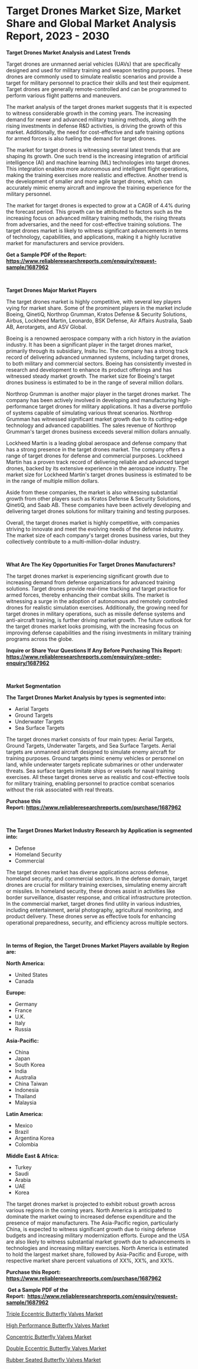 <p><h1>Target Drones Market Size, Market Share and Global Market Analysis Report, 2023 - 2030</h1></p><p><strong>Target Drones Market Analysis and Latest Trends</strong></p>
<p><p>Target drones are unmanned aerial vehicles (UAVs) that are specifically designed and used for military training and weapon testing purposes. These drones are commonly used to simulate realistic scenarios and provide a target for military personnel to practice their skills and test their equipment. Target drones are generally remote-controlled and can be programmed to perform various flight patterns and maneuvers.</p><p>The market analysis of the target drones market suggests that it is expected to witness considerable growth in the coming years. The increasing demand for newer and advanced military training methods, along with the rising investments in defense R&D activities, is driving the growth of this market. Additionally, the need for cost-effective and safe training options for armed forces is also fueling the demand for target drones.</p><p>The market for target drones is witnessing several latest trends that are shaping its growth. One such trend is the increasing integration of artificial intelligence (AI) and machine learning (ML) technologies into target drones. This integration enables more autonomous and intelligent flight operations, making the training exercises more realistic and effective. Another trend is the development of smaller and more agile target drones, which can accurately mimic enemy aircraft and improve the training experience for the military personnel.</p><p>The market for target drones is expected to grow at a CAGR of 4.4% during the forecast period. This growth can be attributed to factors such as the increasing focus on advanced military training methods, the rising threats from adversaries, and the need for cost-effective training solutions. The target drones market is likely to witness significant advancements in terms of technology, capabilities, and applications, making it a highly lucrative market for manufacturers and service providers.</p></p>
<p><strong>Get a Sample PDF of the Report:&nbsp; <a href="https://www.reliableresearchreports.com/enquiry/request-sample/1687962">https://www.reliableresearchreports.com/enquiry/request-sample/1687962</a></strong></p>
<p>&nbsp;</p>
<p><strong>Target Drones Major Market Players</strong></p>
<p><p>The target drones market is highly competitive, with several key players vying for market share. Some of the prominent players in the market include Boeing, QinetiQ, Northrop Grumman, Kratos Defense & Security Solutions, Airbus, Lockheed Martin, Leonardo, BSK Defense, Air Affairs Australia, Saab AB, Aerotargets, and ASV Global.</p><p>Boeing is a renowned aerospace company with a rich history in the aviation industry. It has been a significant player in the target drones market, primarily through its subsidiary, Insitu Inc. The company has a strong track record of delivering advanced unmanned systems, including target drones, to both military and commercial sectors. Boeing has consistently invested in research and development to enhance its product offerings and has witnessed steady market growth. The market size for Boeing's target drones business is estimated to be in the range of several million dollars.</p><p>Northrop Grumman is another major player in the target drones market. The company has been actively involved in developing and manufacturing high-performance target drones for military applications. It has a diverse portfolio of systems capable of simulating various threat scenarios. Northrop Grumman has witnessed significant market growth due to its cutting-edge technology and advanced capabilities. The sales revenue of Northrop Grumman's target drones business exceeds several million dollars annually.</p><p>Lockheed Martin is a leading global aerospace and defense company that has a strong presence in the target drones market. The company offers a range of target drones for defense and commercial purposes. Lockheed Martin has a proven track record of delivering reliable and advanced target drones, backed by its extensive experience in the aerospace industry. The market size for Lockheed Martin's target drones business is estimated to be in the range of multiple million dollars.</p><p>Aside from these companies, the market is also witnessing substantial growth from other players such as Kratos Defense & Security Solutions, QinetiQ, and Saab AB. These companies have been actively developing and delivering target drones solutions for military training and testing purposes.</p><p>Overall, the target drones market is highly competitive, with companies striving to innovate and meet the evolving needs of the defense industry. The market size of each company's target drones business varies, but they collectively contribute to a multi-million-dollar industry.</p></p>
<p>&nbsp;</p>
<p><strong>What Are The Key Opportunities For Target Drones Manufacturers?</strong></p>
<p><p>The target drones market is experiencing significant growth due to increasing demand from defense organizations for advanced training solutions. Target drones provide real-time tracking and target practice for armed forces, thereby enhancing their combat skills. The market is witnessing a surge in the adoption of autonomous and remotely controlled drones for realistic simulation exercises. Additionally, the growing need for target drones in military operations, such as missile defense systems and anti-aircraft training, is further driving market growth. The future outlook for the target drones market looks promising, with the increasing focus on improving defense capabilities and the rising investments in military training programs across the globe.</p></p>
<p><strong>Inquire or Share Your Questions If Any Before Purchasing This Report: <a href="https://www.reliableresearchreports.com/enquiry/pre-order-enquiry/1687962">https://www.reliableresearchreports.com/enquiry/pre-order-enquiry/1687962</a></strong></p>
<p>&nbsp;</p>
<p><strong>Market Segmentation</strong></p>
<p><strong>The Target Drones Market Analysis by types is segmented into:</strong></p>
<p><ul><li>Aerial Targets</li><li>Ground Targets</li><li>Underwater Targets</li><li>Sea Surface Targets</li></ul></p>
<p><p>The target drones market consists of four main types: Aerial Targets, Ground Targets, Underwater Targets, and Sea Surface Targets. Aerial targets are unmanned aircraft designed to simulate enemy aircraft for training purposes. Ground targets mimic enemy vehicles or personnel on land, while underwater targets replicate submarines or other underwater threats. Sea surface targets imitate ships or vessels for naval training exercises. All these target drones serve as realistic and cost-effective tools for military training, enabling personnel to practice combat scenarios without the risk associated with real threats.</p></p>
<p><strong>Purchase this Report:&nbsp;<a href="https://www.reliableresearchreports.com/purchase/1687962">https://www.reliableresearchreports.com/purchase/1687962</a></strong></p>
<p>&nbsp;</p>
<p><strong>The Target Drones Market Industry Research by Application is segmented into:</strong></p>
<p><ul><li>Defense</li><li>Homeland Security</li><li>Commercial</li></ul></p>
<p><p>The target drones market has diverse applications across defense, homeland security, and commercial sectors. In the defense domain, target drones are crucial for military training exercises, simulating enemy aircraft or missiles. In homeland security, these drones assist in activities like border surveillance, disaster response, and critical infrastructure protection. In the commercial market, target drones find utility in various industries, including entertainment, aerial photography, agricultural monitoring, and product delivery. These drones serve as effective tools for enhancing operational preparedness, security, and efficiency across multiple sectors.</p></p>
<p>&nbsp;</p>
<p><strong>In terms of Region, the Target Drones Market Players available by Region are:</strong></p>
<p>
    <p> <strong> North America: </strong>
        <ul>
            <li>United States</li>
            <li>Canada</li>
        </ul>
        </p> 
    <p> <strong> Europe: </strong>
        <ul>
            <li>Germany</li>
            <li>France</li>
            <li>U.K.</li>
            <li>Italy</li>
            <li>Russia</li>
        </ul>
        </p> 
    <p> <strong> Asia-Pacific: </strong>
        <ul>
            <li>China</li>
            <li>Japan</li>
            <li>South Korea</li>
            <li>India</li>
            <li>Australia</li>
            <li>China Taiwan</li>
            <li>Indonesia</li>
            <li>Thailand</li>
            <li>Malaysia</li>
        </ul>
        </p> 
    <p> <strong> Latin America: </strong>
        <ul>
            <li>Mexico</li>
            <li>Brazil</li>
            <li>Argentina Korea</li>
            <li>Colombia</li>
        </ul>
        </p> 
    <p> <strong> Middle East & Africa: </strong>
        <ul>
            <li>Turkey</li>
            <li>Saudi</li>
            <li>Arabia</li>
            <li>UAE</li>
            <li>Korea</li>
        </ul>
    </p>
    </p>
<p><p>The target drones market is projected to exhibit robust growth across various regions in the coming years. North America is anticipated to dominate the market owing to increased defense expenditure and the presence of major manufacturers. The Asia-Pacific region, particularly China, is expected to witness significant growth due to rising defense budgets and increasing military modernization efforts. Europe and the USA are also likely to witness substantial market growth due to advancements in technologies and increasing military exercises. North America is estimated to hold the largest market share, followed by Asia-Pacific and Europe, with respective market share percent valuations of XX%, XX%, and XX%.</p></p>
<p><strong>Purchase this Report: <a href="https://www.reliableresearchreports.com/purchase/1687962">https://www.reliableresearchreports.com/purchase/1687962</a></strong></p>
<p>&nbsp;<strong>Get a Sample PDF of the Report:&nbsp;&nbsp;<a href="https://www.reliableresearchreports.com/enquiry/request-sample/1687962">https://www.reliableresearchreports.com/enquiry/request-sample/1687962</a></strong></p>
<p><strong></strong></p>
<p><p><a href="https://medium.com/@graycehuels/triple-eccentric-butterfly-valves-market-exploring-market-share-market-trends-and-future-growth-1caafa483e2f">Triple Eccentric Butterfly Valves Market</a></p><p><a href="https://medium.com/@cullenblick/high-performance-butterfly-valves-market-analysis-its-cagr-market-segmentation-and-global-0b6f40ee4c6a">High Performance Butterfly Valves Market</a></p><p><a href="https://medium.com/@amaliarobel/concentric-butterfly-valves-market-exploring-market-share-market-trends-and-future-growth-7fc83e9cac65">Concentric Butterfly Valves Market</a></p><p><a href="https://medium.com/@maxinefeest1904/double-eccentric-butterfly-valves-market-size-cagr-trends-2024-2030-c90b8eb283fa">Double Eccentric Butterfly Valves Market</a></p><p><a href="https://medium.com/@janbogisich/rubber-seated-butterfly-valves-market-comprehensive-assessment-by-type-application-and-geography-7a6c53b80cb3">Rubber Seated Butterfly Valves Market</a></p></p>